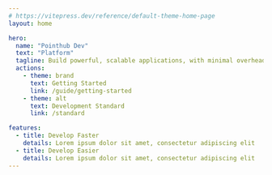 ```yaml
---
# https://vitepress.dev/reference/default-theme-home-page
layout: home

hero:
  name: "Pointhub Dev"
  text: "Platform"
  tagline: Build powerful, scalable applications, with minimal overhead and full out-of-the-box templates
  actions:
    - theme: brand
      text: Getting Started
      link: /guide/getting-started
    - theme: alt
      text: Development Standard
      link: /standard

features:
  - title: Develop Faster
    details: Lorem ipsum dolor sit amet, consectetur adipiscing elit
  - title: Develop Easier
    details: Lorem ipsum dolor sit amet, consectetur adipiscing elit
---
```


